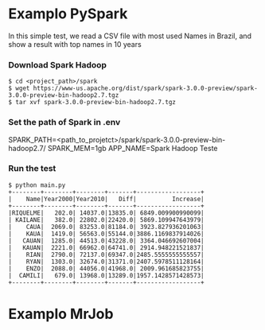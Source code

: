 # Examplo PySpark
In this simple test, we read a CSV file with most used Names in Brazil,
and show a result with top names in 10 years

### Download Spark Hadoop

```
$ cd <project_path>/spark
$ wget https://www-us.apache.org/dist/spark/spark-3.0.0-preview/spark-3.0.0-preview-bin-hadoop2.7.tgz 
$ tar xvf spark-3.0.0-preview-bin-hadoop2.7.tgz
```

### Set the path of Spark in .env
SPARK_PATH=<path_to_projetct>/spark/spark-3.0.0-preview-bin-hadoop2.7/
SPARK_MEM=1gb
APP_NAME=Spark Hadoop Teste

### Run the test
```
$ python main.py
+--------+--------+--------+-------+------------------+                         
|    Name|Year2000|Year2010|   Diff|          Increase|
+--------+--------+--------+-------+------------------+
|RIQUELME|   202.0| 14037.0|13835.0| 6849.009900990099|
| KAILANE|   382.0| 22802.0|22420.0| 5869.109947643979|
|    CAUA|  2069.0| 83253.0|81184.0| 3923.827936201063|
|    KAUA|  1419.0| 56563.0|55144.0|3886.1169837914026|
|   CAUAN|  1285.0| 44513.0|43228.0| 3364.046692607004|
|   KAUAN|  2221.0| 66962.0|64741.0| 2914.948221521837|
|    RIAN|  2790.0| 72137.0|69347.0|2485.5555555555557|
|    RYAN|  1303.0| 32674.0|31371.0|2407.5978511128164|
|    ENZO|  2088.0| 44056.0|41968.0| 2009.961685823755|
|  CAMILI|   679.0| 13968.0|13289.0|1957.1428571428573|
+--------+--------+--------+-------+------------------+
```

# Examplo MrJob
